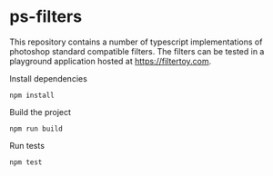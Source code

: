 # ps-filters

This repository contains a number of typescript implementations of photoshop standard compatible filters.
The filters can be tested in a playground application hosted at https://filtertoy.com.


Install dependencies
```shell
npm install
```

Build the project
```shell
npm run build
```

Run tests
```shell
npm test
```

